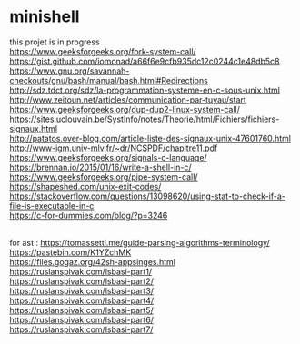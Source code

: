 # minishell
this projet is in progress<br>
https://www.geeksforgeeks.org/fork-system-call/ <br>
https://gist.github.com/iomonad/a66f6e9cfb935dc12c0244c1e48db5c8 <br>
https://www.gnu.org/savannah-checkouts/gnu/bash/manual/bash.html#Redirections <br>
http://sdz.tdct.org/sdz/la-programmation-systeme-en-c-sous-unix.html <br>
http://www.zeitoun.net/articles/communication-par-tuyau/start <br>
https://www.geeksforgeeks.org/dup-dup2-linux-system-call/ <br>
https://sites.uclouvain.be/SystInfo/notes/Theorie/html/Fichiers/fichiers-signaux.html <br>
http://patatos.over-blog.com/article-liste-des-signaux-unix-47601760.html <br>
http://www-igm.univ-mlv.fr/~dr/NCSPDF/chapitre11.pdf <br>
https://www.geeksforgeeks.org/signals-c-language/ <br>
https://brennan.io/2015/01/16/write-a-shell-in-c/ <br>
https://www.geeksforgeeks.org/pipe-system-call/ <br>
https://shapeshed.com/unix-exit-codes/ <br>
https://stackoverflow.com/questions/13098620/using-stat-to-check-if-a-file-is-executable-in-c <br>
https://c-for-dummies.com/blog/?p=3246 <br><br>

for ast : 
https://tomassetti.me/guide-parsing-algorithms-terminology/<br>
https://pastebin.com/K1YZchMK <br>
https://files.gogaz.org/42sh-appsinges.html<br>
https://ruslanspivak.com/lsbasi-part1/ <br>
https://ruslanspivak.com/lsbasi-part2/ <br>
https://ruslanspivak.com/lsbasi-part3/ <br>
https://ruslanspivak.com/lsbasi-part4/ <br>
https://ruslanspivak.com/lsbasi-part5/ <br>
https://ruslanspivak.com/lsbasi-part6/ <br>
https://ruslanspivak.com/lsbasi-part7/ <br>

